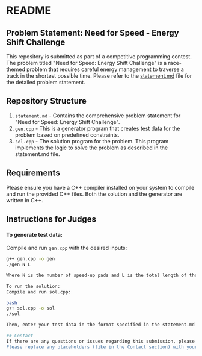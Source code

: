 # README

## Problem Statement: Need for Speed - Energy Shift Challenge

This repository is submitted as part of a competitive programming contest. The problem titled "Need for Speed: Energy Shift Challenge" is a race-themed problem that requires careful energy management to traverse a track in the shortest possible time. Please refer to the [statement.md](statement.md) file for the detailed problem statement.

## Repository Structure

1. `statement.md` - Contains the comprehensive problem statement for "Need for Speed: Energy Shift Challenge".
2. `gen.cpp` - This is a generator program that creates test data for the problem based on predefined constraints.
3. `sol.cpp` - The solution program for the problem. This program implements the logic to solve the problem as described in the statement.md file.

## Requirements

Please ensure you have a C++ compiler installed on your system to compile and run the provided C++ files. Both the solution and the generator are written in C++.

## Instructions for Judges

#### To generate test data:

Compile and run `gen.cpp` with the desired inputs:

```bash
g++ gen.cpp -o gen
./gen N L

Where N is the number of speed-up pads and L is the total length of the track.

To run the solution:
Compile and run sol.cpp:

bash
g++ sol.cpp -o sol
./sol

Then, enter your test data in the format specified in the statement.md file.

## Contact
If there are any questions or issues regarding this submission, please contact the submitter via the competition's preferred method of communication.
Please replace any placeholders (like in the Contact section) with your actual data.
